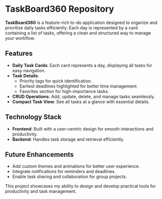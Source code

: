 # TaskBoard360 Repository

**TaskBoard360** is a feature-rich to-do application designed to organize and prioritize daily tasks efficiently. Each day is represented by a card containing a list of tasks, offering a clean and structured way to manage your workflow.

## Features
- **Daily Task Cards**: Each card represents a day, displaying all tasks for easy navigation.
- **Task Details**:
  - Priority tags for quick identification.
  - Earliest deadlines highlighted for better time management.
  - Favorites section for high-importance tasks.
- **CRUD Operations**: Add, update, delete, and manage tasks seamlessly.
- **Compact Task View**: See all tasks at a glance with essential details.

## Technology Stack
- **Frontend**: Built with a user-centric design for smooth interactions and productivity.
- **Backend**: Handles task storage and retrieval efficiently.

## Future Enhancements
- Add custom themes and animations for better user experience.
- Integrate notifications for reminders and deadlines.
- Enable task sharing and collaboration for group projects.

This project showcases my ability to design and develop practical tools for productivity and task management.